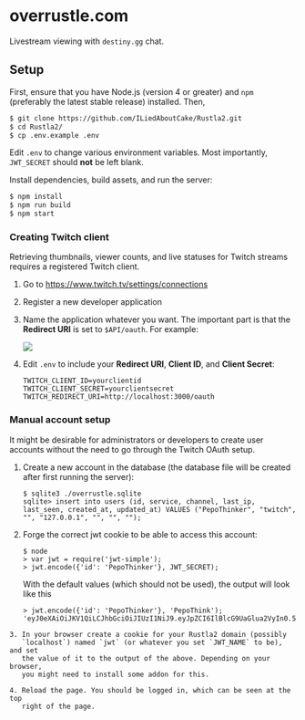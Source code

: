 # overrustle.com

Livestream viewing with `destiny.gg` chat.

## Setup

First, ensure that you have Node.js (version 4 or greater) and `npm` (preferably
the latest stable release) installed. Then,

``` bash
$ git clone https://github.com/ILiedAboutCake/Rustla2.git
$ cd Rustla2/
$ cp .env.example .env
```

Edit `.env` to change various environment variables. Most importantly,
`JWT_SECRET` should **not** be left blank.

Install dependencies, build assets, and run the server:

``` bash
$ npm install
$ npm run build
$ npm start
```

### Creating Twitch client

Retrieving thumbnails, viewer counts, and live statuses for Twitch streams
requires a registered Twitch client.

  1. Go to <https://www.twitch.tv/settings/connections>
  2. Register a new developer application
  3. Name the application whatever you want. The important part is that the
     **Redirect URI** is set to `$API/oauth`. For example:

     ![](https://i.imgur.com/SqG6TNB.png)
  4. Edit `.env` to include your **Redirect URI**, **Client ID**, and **Client
     Secret**:

     ```
     TWITCH_CLIENT_ID=yourclientid
     TWITCH_CLIENT_SECRET=yourclientsecret
     TWITCH_REDIRECT_URI=http://localhost:3000/oauth
     ```
### Manual account setup

It might be desirable for administrators or developers to create user accounts
without the need to go through the Twitch OAuth setup.

  1. Create a new account in the database (the database file will be created
     after first running the server):
        ```
        $ sqlite3 ./overrustle.sqlite
        sqlite> insert into users (id, service, channel, last_ip, last_seen, created_at, updated_at) VALUES ("PepoThinker", "twitch", "", "127.0.0.1", "", "", "");
        ```
  2. Forge the correct jwt cookie to be able to access this account:
        ```
        $ node
        > var jwt = require('jwt-simple');
        > jwt.encode({'id': 'PepoThinker'}, JWT_SECRET);
        ```
     With the default values (which should not be used), the output will look like this
        ```
        > jwt.encode({'id': 'PepoThinker'}, 'PepoThink');
        'eyJ0eXAiOiJKV1QiLCJhbGciOiJIUzI1NiJ9.eyJpZCI6IlBlcG9UaGlua2VyIn0.5ZVCzh3TKuFlICoBohBvizvhDFTxvwfXrwiR6n5Und4'
        ```
    3. In your browser create a cookie for your Rustla2 domain (possibly
       `localhost`) named `jwt` (or whatever you set `JWT_NAME` to be), and set
       the value of it to the output of the above. Depending on your browser,
       you might need to install some addon for this.

    4. Reload the page. You should be logged in, which can be seen at the top
       right of the page.
